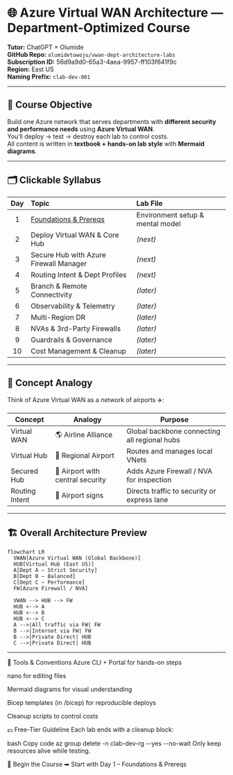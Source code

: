 # 🌐 Azure Virtual WAN Architecture — Department-Optimized Course
**Tutor:** ChatGPT × Olumide  
**GitHub Repo:** `olumidetowoju/vwan-dept-architecture-labs`  
**Subscription ID:** 56d9a9d0-65a3-4aea-9957-ff103f641f9c  
**Region:** East US  
**Naming Prefix:** `clab-dev-001`

---

## 🎯 Course Objective
Build one Azure network that serves departments with **different security and performance needs** using **Azure Virtual WAN**.  
You’ll deploy → test → destroy each lab to control costs.  
All content is written in **textbook + hands-on lab style** with **Mermaid diagrams**.

---

## 🗂️ Clickable Syllabus

| Day | Topic | Lab File |
|:---:|:------|:---------|
| 1 | [Foundations & Prereqs](labs/day01-foundations.md) | Environment setup & mental model |
| 2 | Deploy Virtual WAN & Core Hub | *(next)* |
| 3 | Secure Hub with Azure Firewall Manager | *(next)* |
| 4 | Routing Intent & Dept Profiles | *(next)* |
| 5 | Branch & Remote Connectivity | *(later)* |
| 6 | Observability & Telemetry | *(later)* |
| 7 | Multi-Region DR | *(later)* |
| 8 | NVAs & 3rd-Party Firewalls | *(later)* |
| 9 | Guardrails & Governance | *(later)* |
| 10 | Cost Management & Cleanup | *(later)* |

---

## 🧠 Concept Analogy
Think of Azure Virtual WAN as a network of airports ✈️:

| Concept | Analogy | Purpose |
|----------|----------|---------|
| Virtual WAN | 🌎 Airline Alliance | Global backbone connecting all regional hubs |
| Virtual Hub | 🏢 Regional Airport | Routes and manages local VNets |
| Secured Hub | 🔐 Airport with central security | Adds Azure Firewall / NVA for inspection |
| Routing Intent | 🧭 Airport signs | Directs traffic to security or express lane |

---

## 🏗️ Overall Architecture Preview
```mermaid
flowchart LR
  VWAN[Azure Virtual WAN (Global Backbone)]
  HUB[Virtual Hub (East US)]
  A[Dept A – Strict Security]
  B[Dept B – Balanced]
  C[Dept C – Performance]
  FW[Azure Firewall / NVA]

  VWAN --> HUB --> FW
  HUB <--> A
  HUB <--> B
  HUB <--> C
  A -->|All traffic via FW| FW
  B -->|Internet via FW| FW
  B -->|Private Direct| HUB
  C -->|Private Direct| HUB
```

---

🧰 Tools & Conventions
Azure CLI + Portal for hands-on steps

nano for editing files

Mermaid diagrams for visual understanding

Bicep templates (in /bicep) for reproducible deploys

Cleanup scripts to control costs

💵 Free-Tier Guideline
Each lab ends with a cleanup block:

bash
Copy code
az group delete -n clab-dev-rg --yes --no-wait
Only keep resources alive while testing.

🚀 Begin the Course
➡ Start with Day 1 – Foundations & Prereqs
